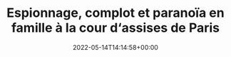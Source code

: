 ---
isIndex: false
title: Espionnage, complot et paranoïa en famille à la cour d‘assises de Paris
date: 2022-05-14T14:14:58+00:00
publications_concerned:
  - sophie-rey-gascon
press:
  title: Libération
  url: https://www.liberation.fr/societe/police-justice/espionnage-complot-et-paranoia-en-famille-a-la-cour-dassises-de-paris-20220513_RGCOC7XA3FE7LGW7JR6EEFZEEM/
---